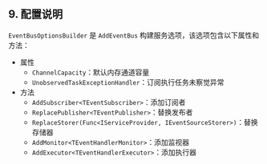 ## 9. 配置说明

`EventBusOptionsBuilder` 是 `AddEventBus` 构建服务选项，该选项包含以下属性和方法：

- 属性
  - `ChannelCapacity`：默认内存通道容量
  - `UnobservedTaskExceptionHandler`：订阅执行任务未察觉异常
- 方法
  - `AddSubscriber<TEventSubscriber>`：添加订阅者
  - `ReplacePublisher<TEventPublisher>`：替换发布者
  - `ReplaceStorer(Func<IServiceProvider, IEventSourceStorer>)`：替换存储器
  - `AddMonitor<TEventHandlerMonitor>`：添加监视器
  - `AddExecutor<TEventHandlerExecutor>`：添加执行器